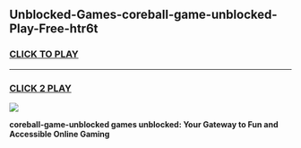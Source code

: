 
## Unblocked-Games-coreball-game-unblocked-Play-Free-htr6t
<h3>
<a href="https://premium76.site?title=coreball-game-unblocked&ref=20A">CLICK TO PLAY</a></h3>
<hr>

<h3>
<a href="https://premium76.site?title=coreball-game-unblocked&ref=20A">CLICK 2 PLAY</a>
  
</h3>

<a href="https://premium76.site?title=coreball-game-unblocked&ref=20A"><img src="https://clearcache.store/games.png"></a>


**coreball-game-unblocked games unblocked: Your Gateway to Fun and Accessible Online Gaming**
